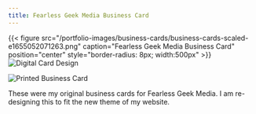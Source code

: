```yaml
---
title: Fearless Geek Media Business Card
---
```


{{< figure src="/portfolio-images/business-cards/business-cards-scaled-e1655052071263.png" caption="Fearless Geek Media Business Card" position="center" style="border-radius: 8px; width:500px" >}}
![Digital Card Design](/portfolio-images/business-cards/fearless-geek-digital-business-card.png)

![Printed Business Card](/portfolio-images/business-cards/Fearless-Geek-Media-Business-Card3.png)

These were my original business cards for Fearless Geek Media. I am re-designing this to fit the new theme of my website.